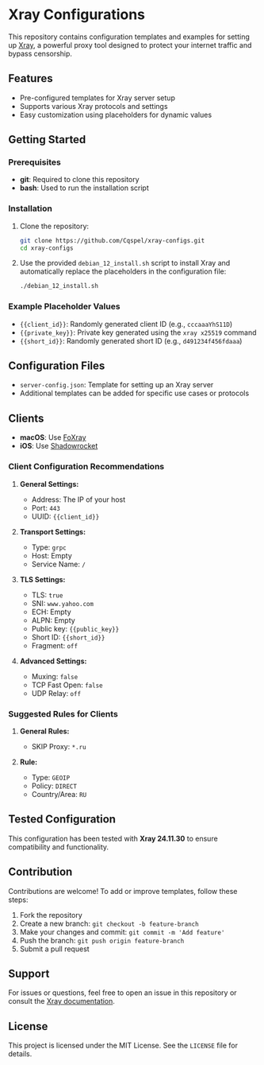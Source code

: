 # Xray Configurations

This repository contains configuration templates and examples for setting up [Xray](https://github.com/XTLS/Xray-core), a powerful proxy tool designed to protect your internet traffic and bypass censorship.

## Features
- Pre-configured templates for Xray server setup
- Supports various Xray protocols and settings
- Easy customization using placeholders for dynamic values

## Getting Started

### Prerequisites
- **git**: Required to clone this repository
- **bash**: Used to run the installation script

### Installation
1. Clone the repository:
   ```bash
   git clone https://github.com/Cqspel/xray-configs.git
   cd xray-configs
   ```

2. Use the provided `debian_12_install.sh` script to install Xray and automatically replace the placeholders in the configuration file:
   ```bash
   ./debian_12_install.sh
   ```

### Example Placeholder Values
- `{{client_id}}`: Randomly generated client ID (e.g., `cccaaaYhS11D`)
- `{{private_key}}`: Private key generated using the `xray x25519` command
- `{{short_id}}`: Randomly generated short ID (e.g., `d491234f456fdaaa`)

## Configuration Files
- `server-config.json`: Template for setting up an Xray server
- Additional templates can be added for specific use cases or protocols

## Clients
- **macOS**: Use [FoXray](https://github.com)
- **iOS**: Use [Shadowrocket](https://apps.apple.com)

### Client Configuration Recommendations
1. **General Settings:**
   - Address: The IP of your host
   - Port: `443`
   - UUID: `{{client_id}}`

2. **Transport Settings:**
   - Type: `grpc`
   - Host: Empty
   - Service Name: `/`

3. **TLS Settings:**
   - TLS: `true`
   - SNI: `www.yahoo.com`
   - ECH: Empty
   - ALPN: Empty
   - Public key: `{{public_key}}`
   - Short ID: `{{short_id}}`
   - Fragment: `off`

4. **Advanced Settings:**
   - Muxing: `false`
   - TCP Fast Open: `false`
   - UDP Relay: `off`

### Suggested Rules for Clients
1. **General Rules:**
   - SKIP Proxy: `*.ru`

2. **Rule:**
   - Type: `GEOIP`
   - Policy: `DIRECT`
   - Country/Area: `RU`

## Tested Configuration
This configuration has been tested with **Xray 24.11.30** to ensure compatibility and functionality.

## Contribution
Contributions are welcome! To add or improve templates, follow these steps:
1. Fork the repository
2. Create a new branch: `git checkout -b feature-branch`
3. Make your changes and commit: `git commit -m 'Add feature'`
4. Push the branch: `git push origin feature-branch`
5. Submit a pull request

## Support
For issues or questions, feel free to open an issue in this repository or consult the [Xray documentation](https://xtls.github.io/).

## License
This project is licensed under the MIT License. See the `LICENSE` file for details.

